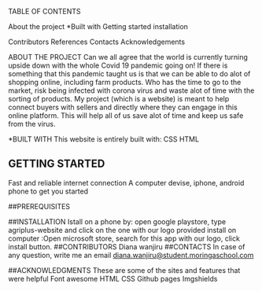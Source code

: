 TABLE OF CONTENTS

About the project
*Built with
Getting started
installation

Contributors
References
Contacts
Acknowledgements





ABOUT THE PROJECT
Can we all agree that the world is currently turning upside down with the whole Covid 19 pandemic going on! If there is something that this pandemic taught us is that we can be able to do alot of shopping online, including farm products. Who has the time to go to the market, risk being infected with corona virus and waste alot of time with the sorting of products. My project (which is a website) is meant to help connect  buyers with sellers and directly where they can engage in this online platform. This will help all of us save alot of time and keep us safe from the virus.

*BUILT WITH
This website is entirely built with:
CSS
HTML


## GETTING STARTED
Fast and reliable internet connection
A computer devise, iphone, android phone to get you started

##PREREQUISITES


##INSTALLATION
Istall on a phone by: open google playstore, type agriplus-website and click on the one with our logo provided
install on computer :Open microsoft store, search for this app with our logo, click install button.
##CONTRIBUTORS
Diana wanjiru
##CONTACTS
In case of any question, write me an email
diana.wanjiru@student.moringaschool.com

##ACKNOWLEDGMENTS
These are some of the sites and features that were helpful
Font awesome
HTML
CSS
Github pages
Imgshields
